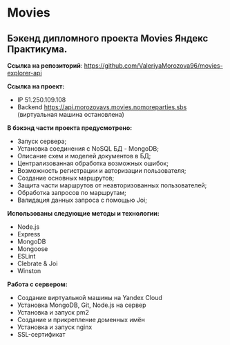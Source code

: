 # Movies
## Бэкенд дипломного проекта Movies Яндекс Практикума.

__Ссылка на репозиторий__: https://github.com/ValeriyaMorozova96/movies-explorer-api

__Ссылка на проект:__

* IP 51.250.109.108
* Backend https://api.morozovavs.movies.nomoreparties.sbs (виртуальная машина остановлена)

__В бэкэнд части проекта предусмотрено:__

* Запуск сервера;
* Установка соединения с NoSQL БД - MongoDB;
* Описание схем и моделей документов в БД;
* Централизованная обработка возможных ошибок;
* Возможность регистрации и авторизации пользователя;
* Создание основных маршрутов;
* Защита части маршрутов от неавторизованных пользователей;
* Обработка запросов по маршрутам;
* Валидация данных запроса с помощью Joi;

__Использованы следующие методы и технологии:__

* Node.js
* Express
* MongoDB
* Mongoose
* ESLint
* Clebrate & Joi
* Winston

__Работа с сервером:__

* Создание виртуальной машины на Yandex Cloud
* Установка MongoDB, Git, Node.js на сервер
* Установка и запуск pm2
* Создание и прикрепление доменных имён
* Установка и запуск nginx
* SSL-сертификат
